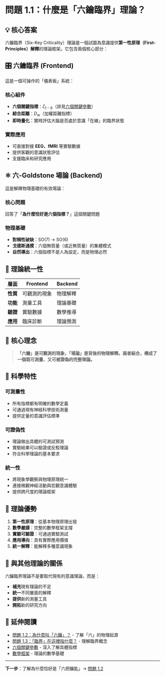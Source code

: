 # 問題 1.1：什麼是「六鑰臨界」理論？

## 💡 核心答案

六鑰臨界（Six-Key Criticality）理論是一個試圖為意識提供**第一性原理（First-Principles）解釋**的理論框架。它包含兩個核心部分：

## 🎛️ 六鑰臨界 (Frontend)

這是一個可操作的「儀表板」系統：

### 核心組件
- **六個關鍵指標**：$\zeta_{1-6}$（詳見[六個關鍵參數](../six-keys/README.md)）
- **綜合距離**：$D_w$（加權距離指標）
- **即時量化**：實時評估大腦是否處於意識「在線」的臨界狀態

### 實際應用
- 可直接對接 **EEG、fMRI** 等實驗數據
- 提供客觀的意識狀態評估
- 支援臨床和研究應用

## ⚛️ 六-Goldstone 場論 (Backend)

這是解釋物理基礎的有效場論：

### 核心問題
回答了「**為什麼恰好是六個指標？**」這個關鍵問題

### 物理基礎
- **對稱性破缺**：SO(7) → SO(6)
- **戈德斯通模**：六個無質量（或近無質量）的集體模式
- **自然導出**：六個指標不是人為設定，而是物理必然

## 🔗 理論統一性

| 層面 | Frontend | Backend |
|------|----------|----------|
| **性質** | 可觀測的現象 | 物理解釋 |
| **功能** | 測量工具 | 理論基礎 |
| **驗證** | 實驗數據 | 數學推導 |
| **應用** | 臨床診斷 | 理論預測 |

## 🎯 核心理念

> **「六鑰」是可觀測的現象，「場論」是背後的物理解釋。兩者結合，構成了一個既可測量、又可被證偽的完整理論。**

## 🔬 科學特性

### 可測量性
- 所有指標都有明確的數學定義
- 可通過現有神經科學技術測量
- 提供定量的意識評估標準

### 可證偽性
- 理論做出具體的可測試預測
- 實驗結果可以驗證或反駁理論
- 符合科學理論的基本要求

### 統一性
- 將現象學觀察與物理原理統一
- 連接微觀神經活動與宏觀意識體驗
- 提供跨尺度的理論框架

## 🌟 理論優勢

1. **第一性原理**：從基本物理原理出發
2. **數學嚴謹**：完整的數學框架支撐
3. **實驗可驗證**：可通過實驗測試
4. **應用導向**：具有實際應用價值
5. **統一解釋**：能解釋多種意識現象

## 🔄 與其他理論的關係

六鑰臨界理論不是要取代現有的意識理論，而是：
- **補充**現有理論的不足
- **統一**不同層面的解釋
- **提供**新的測量工具
- **開拓**新的研究方向

## 📖 延伸閱讀

- [問題 1.2：為什麼叫「六鑰」？](q1-2.md) - 了解「六」的物理起源
- [問題 1.3：「臨界」在這裡指什麼？](q1-3.md) - 理解臨界概念
- [六個關鍵參數](../six-keys/README.md) - 深入了解具體指標
- [數學框架](../mathematics/README.md) - 理論的數學基礎

---

**下一步**：了解為什麼恰好是「六把鑰匙」→ [問題 1.2](q1-2.md)